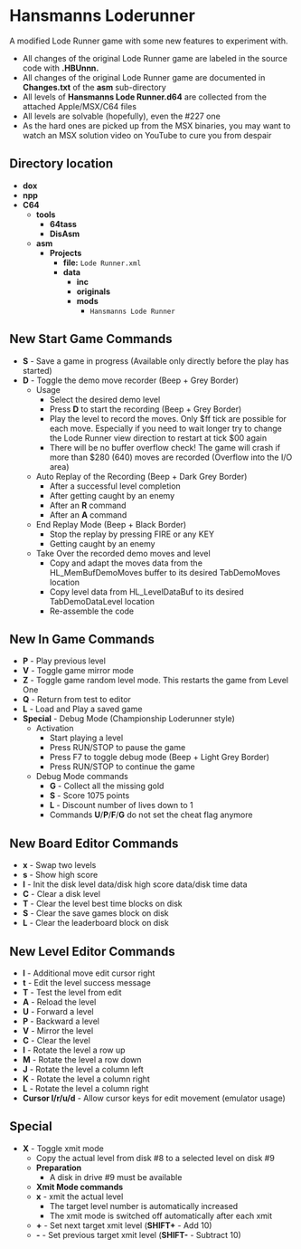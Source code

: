 # Hansmanns Loderunner
A modified Lode Runner game with some new features to experiment with.
  - All changes of the original Lode Runner game are labeled in the source code with **.HBUnnn.**
  - All changes of the original Lode Runner game are documented in **Changes.txt** of the **asm** sub-directory
  - All levels of **Hansmanns Lode Runner.d64** are collected from the attached Apple/MSX/C64 files
  - All levels are solvable (hopefully), even the #227 one
  - As the hard ones are picked up from the MSX binaries, you may want to watch an MSX solution video on YouTube to cure you from despair
## Directory location
- **dox**
- **npp**
- **C64**
  - **tools**
    - **64tass**
    - **DisAsm**
  - **asm**
    - **Projects**
      - **file:** `Lode Runner.xml`
      - **data**
        - **inc**
        - **originals**
        - **mods**
          - `Hansmanns Lode Runner`
##
## New Start Game Commands
- **S** - Save a game in progress (Available only directly before the play has started)
- **D** - Toggle the demo move recorder (Beep + Grey Border)
  - Usage
    - Select the desired demo level
    - Press **D** to start the recording (Beep + Grey Border)
    - Play the level to record the moves. Only $ff tick are possible for each move. Especially if you need to wait longer try to change the Lode Runner view direction to restart at tick $00 again
    - There will be no buffer overflow check! The game will crash if more than $280 (640) moves are recorded (Overflow into the I/O area)
  - Auto Replay of the Recording (Beep + Dark Grey Border)
    - After a successful level completion
    - After getting caught by an enemy
    - After an **R** command
    - After an **A** command
  - End Replay Mode (Beep + Black Border)
    - Stop the replay by pressing FIRE or any KEY
    - Getting caught by an enemy
  - Take Over the recorded demo moves and level
    - Copy and adapt the moves data from the HL_MemBufDemoMoves buffer to its desired TabDemoMoves location
    - Copy level data from HL_LevelDataBuf to its desired TabDemoDataLevel location
    - Re-assemble the code
## New In Game Commands
- **P** - Play previous level
- **V** - Toggle game mirror mode
- **Z** - Toggle game random level mode. This restarts the game from Level One
- **Q** - Return from test to editor
- **L** - Load and Play a saved game
- **Special** - Debug Mode (Championship Loderunner style)
    - Activation
      - Start playing a level
      - Press RUN/STOP to pause the game
      - Press F7 to toggle debug mode (Beep + Light Grey Border)
      - Press RUN/STOP to continue the game
    - Debug Mode commands
      - **G** - Collect all the missing gold
      - **S** - Score 1075 points
      - **L** - Discount number of lives down to 1
      - Commands **U**/**P**/**F**/**G** do not set the cheat flag anymore
## New Board Editor Commands
- **x** - Swap two levels
- **s** - Show high score
- **I** - Init the disk level data/disk high score data/disk time data
- **C** - Clear a disk level
- **T** - Clear the level best time blocks on disk
- **S** - Clear the save games block on disk
- **L** - Clear the leaderboard block on disk
## New Level Editor Commands
- **l** - Additional move edit cursor right
- **t** - Edit the level success message
- **T** - Test the level from edit
- **A** - Reload the level
- **U** - Forward a level
- **P** - Backward a level
- **V** - Mirror the level
- **C** - Clear  the level
- **I** - Rotate the level a row up
- **M** - Rotate the level a row down
- **J** - Rotate the level a column left
- **K** - Rotate the level a column right
- **L** - Rotate the level a column right
- **Cursor l/r/u/d** - Allow cursor keys for edit movement (emulator usage)
## Special
  - **X** - Toggle xmit mode
    - Copy the actual level from disk #8 to a selected level on disk #9
    - **Preparation**
      - A disk in drive #9 must be available
    - **Xmit Mode commands**
    - **x** - xmit the actual level
      - The target level number is automatically increased
      - The xmit mode is switched off automatically after each xmit
    - **+** - Set next target xmit level (**SHIFT+** - Add 10)
    - **-** - Set previous target xmit level (**SHIFT-** - Subtract 10)
##
